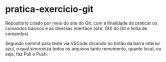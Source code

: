 # pratica-exercicio-git
Repositório criado por meio do site do Git, com a finalidade de praticar os comandos básicos e as diversas interface (site, GUI do Git e linha de comandos).


Segundo commit para teste via VSCode clicando no botão da barra interior azul, o qual sincroniza todos os arquivos tanto remomento, quanto local, ou seja, faz Pull e Push.